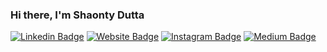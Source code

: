 ### Hi there, I'm Shaonty Dutta


<a target="_blank">[![Linkedin Badge](https://img.shields.io/badge/-LinkedIn-0e76a8?style=flat-square&logo=Linkedin&logoColor=white)](https://linkedin.com/in/s1s1ty)</a>
[![Website Badge](https://img.shields.io/badge/Website-3b5998?style=flat-square&logo=google-chrome&logoColor=white)](https://s1s1ty.github.io)
[![Instagram Badge](https://img.shields.io/badge/-Instagram-e4405f?style=flat-square&logo=Instagram&logoColor=white)](https://www.instagram.com/s0s0typ)
[![Medium Badge](https://img.shields.io/badge/medium-%2312100E.svg?&style=for-square&logo=medium&logoColor=white)](https://s1s1ty.medium.com/)

